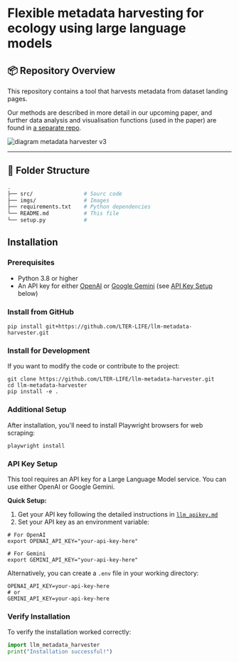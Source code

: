 # Flexible metadata harvesting for ecology using large language models

## 📦 Repository Overview

This repository contains a tool that harvests metadata from dataset landing pages.

Our methods are described in more detail in our upcoming paper, and further data analysis and visualisation functions (used in the paper) are found in [a separate repo](https://github.com/LTER-LIFE/meta-knowledge-harvesting).


![diagram metadata harvester v3](https://github.com/user-attachments/assets/39af634b-c8be-4174-b0e9-43227148ee4e)

---

## 🧱 Folder Structure

```bash
.
├── src/                # Sourc code
├── imgs/               # Images
├── requirements.txt    # Python dependencies
└── README.md           # This file
└── setup.py            # 
```

## Installation

### Prerequisites

- Python 3.8 or higher
- An API key for either [OpenAI](https://platform.openai.com/) or [Google Gemini](https://aistudio.google.com/) (see [API Key Setup](#api-key-setup) below)

### Install from GitHub

```shell
pip install git+https://github.com/LTER-LIFE/llm-metadata-harvester.git
```

### Install for Development

If you want to modify the code or contribute to the project:

```shell
git clone https://github.com/LTER-LIFE/llm-metadata-harvester.git
cd llm-metadata-harvester
pip install -e .
```

### Additional Setup

After installation, you'll need to install Playwright browsers for web scraping:

```shell
playwright install
```

### API Key Setup

This tool requires an API key for a Large Language Model service. You can use either OpenAI or Google Gemini.

**Quick Setup:**
1. Get your API key following the detailed instructions in [`llm_apikey.md`](llm_apikey.md)
2. Set your API key as an environment variable:

```shell
# For OpenAI
export OPENAI_API_KEY="your-api-key-here"

# For Gemini  
export GEMINI_API_KEY="your-api-key-here"
```

Alternatively, you can create a `.env` file in your working directory:

```
OPENAI_API_KEY=your-api-key-here
# or
GEMINI_API_KEY=your-api-key-here
```

### Verify Installation

To verify the installation worked correctly:

```python
import llm_metadata_harvester
print("Installation successful!")
```